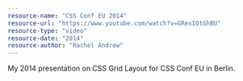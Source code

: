 ```yaml
---
resource-name: "CSS Conf EU 2014"
resource-url: "https://www.youtube.com/watch?v=GRexIOtGhBU"
resource-type: "video"
resource-date: "2014"
resource-author: "Rachel Andrew"
---
```


My 2014 presentation on CSS Grid Layout for CSS Conf EU in Berlin.
